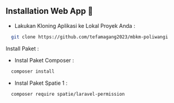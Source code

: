 ## Installation Web App 📌

- Lakukan Kloning Aplikasi ke Lokal Proyek Anda :
```bash
  git clone https://github.com/tefamagang2023/mbkm-poliwangi

```

Install Paket :
- Instal Paket Composer :
```bash
  composer install

```
- Instal Paket Spatie 1 :
```bash
  composer require spatie/laravel-permission
